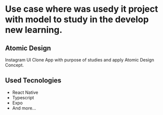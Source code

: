 # Use case where was usedy it project with model to study in the develop new learning.
## Atomic Design
Instagram UI Clone App with purpose of studies and apply Atomic Design Concept.

## Used Tecnologies

- React Native
- Typescript
- Expo
- And more...